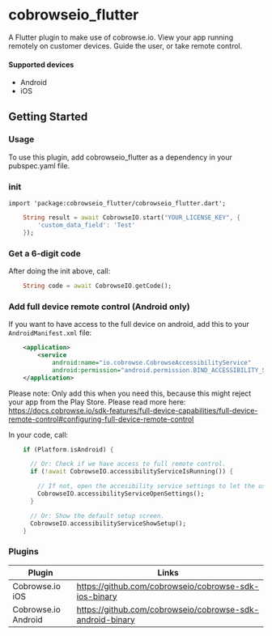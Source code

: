 # cobrowseio_flutter

A Flutter plugin to make use of cobrowse.io. View your app running remotely on customer devices. Guide the user, or take remote control.

#### Supported devices

  - Android
  - iOS

## Getting Started

### Usage
To use this plugin, add cobrowseio_flutter as a dependency in your pubspec.yaml file.

### init

`import 'package:cobrowseio_flutter/cobrowseio_flutter.dart';`

```dart
    String result = await CobrowseIO.start("YOUR_LICENSE_KEY", {
        'custom_data_field': 'Test'
    });
```

### Get a 6-digit code
After doing the init above, call:

```dart
    String code = await CobrowseIO.getCode();
```

### Add full device remote control (Android only)
If you want to have access to the full device on android, add this to your `AndroidManifest.xml` file:

```xml
    <application>
        <service
            android:name="io.cobrowse.CobrowseAccessibilityService"
            android:permission="android.permission.BIND_ACCESSIBILITY_SERVICE" />
    </application>
```

Please note: Only add this when you need this, because this might reject your app from the Play Store. Please read more here: https://docs.cobrowse.io/sdk-features/full-device-capabilities/full-device-remote-control#configuring-full-device-remote-control

In your code, call:

```dart
    if (Platform.isAndroid) {

      // Or: Check if we have access to full remote control.
      if (!await CobrowseIO.accessibilityServiceIsRunning()) {

        // If not, open the accesibility service settings to let the user give access.
        CobrowseIO.accessibilityServiceOpenSettings();
      }

      // Or: Show the default setup screen.
      CobrowseIO.accessibilityServiceShowSetup();
    }
```

### Plugins

| Plugin | Links |
| ------ | ------ |
| Cobrowse.io iOS | https://github.com/cobrowseio/cobrowse-sdk-ios-binary |
| Cobrowse.io Android | https://github.com/cobrowseio/cobrowse-sdk-android-binary |

